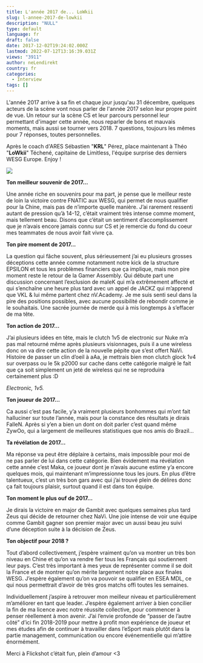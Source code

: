 ```yaml
---
title: L'année 2017 de... LoWkii
slug: l-annee-2017-de-lowkii
description: "NULL"
type: default
language: fr
draft: false
date: 2017-12-02T19:24:02.000Z
lastmod: 2022-07-12T13:16:39.031Z
views: "3911"
author: neLendirekt
country: fr
categories:
  - Interview
tags: []
---
```

L'année 2017 arrive à sa fin et chaque jour jusqu'au 31 décembre, quelques acteurs de la scène vont nous parler de l'année 2017 selon leur propre point de vue. Un retour sur la scène CS et leur parcours personnel leur permettant d'imager cette année, nous reparler de bons et mauvais moments, mais aussi se tourner vers 2018\. 7 questions, toujours les mêmes pour 7 réponses, toutes personnelles.

Après le coach d'ARES Sébastien "**KRL**" Pérez, place maintenant à Théo "**LoWkii**" Téchené, capitaine de Limitless, l'équipe surprise des derniers WESG Europe. Enjoy !

![](//picture/5a1f698bb22e3/pic.jpg)

**Ton meilleur souvenir de 2017…**

Une année riche en souvenirs pour ma part, je pense que le meilleur reste de loin la victoire contre FNATIC aux WESG, qui permet de nous qualifier pour la Chine, mais pas de n’importe quelle manière. J’ai rarement ressenti autant de pression qu’à 14-12, c’était vraiment très intense comme moment, mais tellement beau. Disons que c’était un sentiment d’accomplissement que je n’avais encore jamais connu sur CS et je remercie du fond du coeur mes teammates de nous avoir fait vivre ça.

**Ton pire moment de 2017…**

La question qui fâche souvent, plus sérieusement j’ai eu plusieurs grosses déceptions cette année comme notamment notre kick de la structure EPSILON et tous les problèmes financiers que ça implique, mais mon pire moment reste le retour de la Gamer Assembly. Qui débute part une discussion concernant l’exclusion de maleK qui m’a extrêmement affecté et qui s’enchaîne une heure plus tard avec un appel de JACKZ qui m’apprend que VKL & lui même partent chez nV.Academy. Je me suis senti seul dans la pire des positions possibles, avec aucune possibilité de rebondir comme je le souhaitais. Une sacrée journée de merde qui à mis longtemps à s’effacer de ma tête.

**Ton action de 2017…** 

J’ai plusieurs idées en tête, mais le clutch 1v5 de electronic sur Nuke m’a pas mal retourné même après plusieurs visionnages, puis il a une wireless donc on va dire cette action de la nouvelle pépite que s’est offert NaVi. Histoire de passer un clin d’oeil à aAa, je mettrais bien mon clutch glock 1v4 sur overpass ou le 5k p2000 sur cache dans cette catégorie malgré le fait que ça soit simplement un jeté de wireless qui ne se reproduira certainement plus :D

  
_Electronic, 1v5._

**Ton joueur de 2017…** 

Ca aussi c’est pas facile, y’a vraiment plusieurs bonhommes qui m’ont fait halluciner sur toute l’année, mais pour la constance des résultats je dirais FalleN. Après si y’en a bien un dont on doit parler c’est quand même ZywOo, qui a largement de meilleures statistiques que nos amis do Brazil...

**Ta révélation de 2017…**

Ma réponse va peut être déplaire à certains, mais impossible pour moi de ne pas parler de lui dans cette catégorie. Bien évidement ma révélation cette année c’est Maka, ce joueur dont je n’avais aucune estime y’a encore quelques mois, qui maintenant m’impressionne tous les jours. En plus d’être talentueux, c’est un très bon gars avec qui j’ai trouvé plein de délires donc ça fait toujours plaisir, surtout quand il est dans ton équipe. 

**Ton moment le plus ouf de 2017…** 

Je dirais la victoire en major de Gambit avec quelques semaines plus tard Zeus qui décide de retourner chez NaVi. Une joie intense de voir une équipe comme Gambit gagner son premier major avec un aussi beau jeu suivi d’une déception suite à la décision de Zeus.

**Ton objectif pour 2018 ?** 

Tout d’abord collectivement, j’espère vraiment qu’on va montrer un très bon niveau en Chine et qu’on va rendre fier tous les Français qui soutiennent leur pays. C’est très important à mes yeux de représenter comme il se doit la France et de montrer qu’on mérite largement notre place aux finales WESG. J’espère également qu’on va pouvoir se qualifier en ESEA MDL, ce qui nous permettrait d’avoir de très gros matchs offi toutes les semaines. 

Individuellement j’aspire à retrouver mon meilleur niveau et particulièrement m’améliorer en tant que leader. J’espère également arriver à bien concilier la fin de ma licence avec notre réussite collective, pour commencer à penser réellement à mon avenir. J’ai l’envie profonde de “passer de l’autre côté” d’ici fin 2018-2019 pour mettre à profit mon expérience de joueur et mes études afin de continuer à travailler dans l’eSport mais plutôt dans la partie management, communication ou encore événementielle qui m’attire énormément. 

Merci à Flickshot c’était fun, plein d’amour \<3

